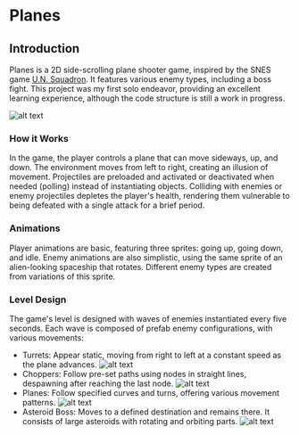 # Planes

## Introduction
Planes is a 2D side-scrolling plane shooter game, inspired by the SNES game [U.N. Squadron](https://es.wikipedia.org/wiki/U.N._Squadron). It features various enemy types, including a boss fight. This project was my first solo endeavor, providing an excellent learning experience, although the code structure is still a work in progress.

![alt text](https://drive.google.com/file/d/1zi93IClCxb0DSpAtWPzPd9dBNXqf5_HY/view?usp=drive_link "Demo")

### How it Works
In the game, the player controls a plane that can move sideways, up, and down. The environment moves from left to right, creating an illusion of movement. Projectiles are preloaded and activated or deactivated when needed (polling) instead of instantiating objects. Colliding with enemies or enemy projectiles depletes the player's health, rendering them vulnerable to being defeated with a single attack for a brief period.

### Animations
Player animations are basic, featuring three sprites: going up, going down, and idle. Enemy animations are also simplistic, using the same sprite of an alien-looking spaceship that rotates. Different enemy types are created from variations of this sprite.

### Level Design
The game's level is designed with waves of enemies instantiated every five seconds. Each wave is composed of prefab enemy configurations, with various movements:
- Turrets: Appear static, moving from right to left at a constant speed as the plane advances.
![alt text](https://drive.google.com/file/d/1F4Ag-KtJj7E2mcrVB-VDgFS-24Vh6A3_/view?usp=drive_link "SampleAnimation")
- Choppers: Follow pre-set paths using nodes in straight lines, despawning after reaching the last node.
![alt text](https://drive.google.com/file/d/1w2kCBOmblFi8puVC0Os5TKea8CpoTEGq/view?usp=drive_link "SampleAnimation")
- Planes: Follow specified curves and turns, offering various movement patterns.
![alt text](https://drive.google.com/file/d/1qOOg9QY8Q8O2MnRF3GjUpPl4TUaj60xM/view?usp=drive_link "SampleAnimation")
- Asteroid Boss: Moves to a defined destination and remains there. It consists of large asteroids with rotating and orbiting parts.
![alt text](https://drive.google.com/file/d/1KamKfZffhWK559rKb3OGHJy-tF5u5xOt/view?usp=drive_link "SampleAnimation")
